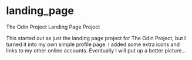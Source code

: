 # landing_page
The Odin Project Landing Page Project


This started out as just the landing page project for The Odin Project, but I turned it into my own simple profile page. I added some extra icons and links to my other online accounts. Eventually I will put up a better picture...
